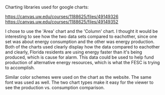Charting libraries used for google charts:

https://canvas.uw.edu/courses/1188625/files/49149326
https://canvas.uw.edu/courses/1188625/files/49149352

I chose to use the 'Area' chart and the 'Column' chart. I thought it would be interesting to see how the two data sets compared to eachother, since one set was about energy consumption and the other was energy production. Both of the charts used clearly display how the data compared to eachother and clearly, Florida residents are using energy faster than it's being produced, which is cause for alarm. This data could be used to help fund production of alternative energy resources, which is what the FESC is trying to accomplish. 

Similar color schemes were used on the chart as the website. The same font was used as well. The two chart types make it easy for the viewer to see the production vs. consumption comparison.